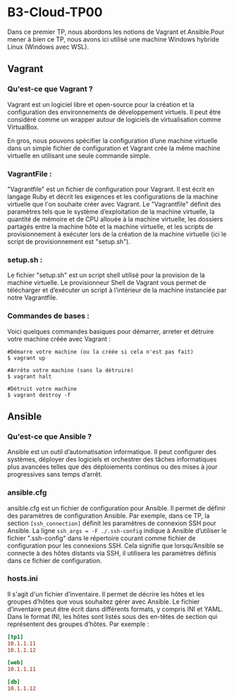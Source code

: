 # B3-Cloud-TP00
Dans ce premier TP, nous abordons les notions de Vagrant et Ansible.Pour mener à bien ce TP, nous avons ici utilisé une machine Windows hybride Linux (Windows avec WSL). 

## Vagrant
### Qu'est-ce que Vagrant ?
Vagrant est un logiciel libre et open-source pour la création et la configuration des environnements de développement virtuels. Il peut être considéré comme un wrapper autour de logiciels de virtualisation comme VirtualBox. 

En gros, nous pouvons spécifier la configuration d’une machine virtuelle dans un simple fichier de configuration et Vagrant crée la même machine virtuelle en utilisant une seule commande simple.
### VagrantFile :
"Vagrantfile" est un fichier de configuration pour Vagrant. Il est écrit en langage Ruby et décrit les exigences et les configurations de la machine virtuelle que l'on souhaite créer avec Vagrant. Le "Vagrantfile" définit des paramètres tels que le système d’exploitation de la machine virtuelle, la quantité de mémoire et de CPU allouée à la machine virtuelle, les dossiers partagés entre la machine hôte et la machine virtuelle, et les scripts de provisionnement à exécuter lors de la création de la machine virtuelle (ici le script de provisionnement est "setup.sh").
### setup.sh :
Le fichier "setup.sh" est un script shell utilisé pour la provision de la machine virtuelle. Le provisionneur Shell de Vagrant vous permet de télécharger et d’exécuter un script à l’intérieur de la machine instanciée par notre Vagrantfile.
### Commandes de bases :
Voici quelques commandes basiques pour démarrer, arreter et détruire votre machine créée avec Vagrant :
```shell
#Démarre votre machine (ou la créée si cela n'est pas fait)
$ vagrant up

#Arrête votre machine (sans la détruire)
$ vagrant halt

#Détruit votre machine
$ vagrant destroy -f
```
## Ansible
### Qu'est-ce que Ansible ?
Ansible est un outil d’automatisation informatique. Il peut configurer des systèmes, déployer des logiciels et orchestrer des tâches informatiques plus avancées telles que des déploiements continus ou des mises à jour progressives sans temps d’arrêt.
### ansible.cfg
ansible.cfg est un fichier de configuration pour Ansible. Il permet de définir des paramètres de configuration Ansible. Par exemple, dans ce TP, la section ```[ssh_connection]``` définit les paramètres de connexion SSH pour Ansible. La ligne ```ssh_args = -F ./.ssh-config``` indique à Ansible d’utiliser le fichier ".ssh-config" dans le répertoire courant comme fichier de configuration pour les connexions SSH. Cela signifie que lorsqu’Ansible se connecte à des hôtes distants via SSH, il utilisera les paramètres définis dans ce fichier de configuration.
### hosts.ini
Il s'agit d'un fichier d’inventaire. Il permet de décrire les hôtes et les groupes d’hôtes que vous souhaitez gérer avec Ansible. Le fichier d’inventaire peut être écrit dans différents formats, y compris INI et YAML. Dans le format INI, les hôtes sont listés sous des en-têtes de section qui représentent des groupes d’hôtes. Par exemple :
```ini
[tp1]
10.1.1.11
10.1.1.12

[web]
10.1.1.11

[db]
10.1.1.12
```
